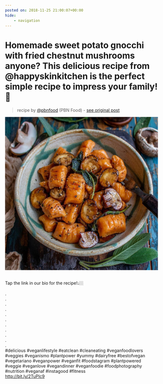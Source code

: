 ```yaml
---
posted on: 2018-11-25 21:00:07+00:00
hide:
    - navigation
---
```


# Homemade sweet potato gnocchi with fried chestnut mushrooms anyone? This delicious recipe from @happyskinkitchen is the perfect simple recipe to impress your family! 🌱⠀ 

> recipe by [@pbnfood](https://www.instagram.com/pbnfood/) 
(PBN Food) - [see original post](https://instagram.com/p/BqnhwLDF3-n)

![](../img/pbnfood_25-11-2018_2111.png)

⠀  
Tap the link in our bio for the recipe!👆🏼⠀  
⠀  
.⠀  
.⠀  
.⠀  
.⠀  
.⠀  
.⠀  
.⠀  
.⠀  
.⠀  
.⠀  
.⠀  
\#delicious \#veganlifestyle \#eatclean \#cleaneating \#veganfoodlovers \#veggies \#veganismo \#plantpower \#yummy \#dairyfree \#bestofvegan \#vegetariano \#veganpower \#veganfit \#foodstagram \#plantpowered \#veggie \#veganlove \#vegandinner \#veganfoodie \#foodphotography \#nutrition \#veganaf \#instagood \#fitness⠀  
http://bit.ly/2TuPIc9   